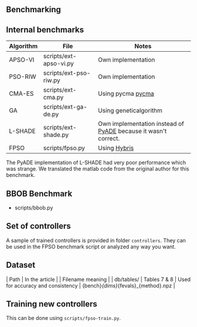 ## Benchmarking

## Internal benchmarks

| Algorithm   | File                   |Notes   |
|-------------|------------------------|--------|
| APSO-VI     | scripts/ext-apso-vi.py | Own implementation |
| PSO-RIW     | scripts/ext-pso-riw.py | Own implementation |
| CMA-ES      | scripts/ext-cma.py     | Using pycma [pycma](https://github.com/CMA-ES/pycma)|
| GA          | scripts/ext-ga-de.py   | Using geneticalgorithm |
| L-SHADE     | scripts/ext-shade.py   | Own implementation instead of [PyADE](https://github.com/xKuZz/pyade) because it wasn't correct.|
| FPSO        | scripts/fpso.py        | Using [Hybris](https://github.com/Kaeryv/Hybris) |

The PyADE implementation of L-SHADE had very poor performance which was strange.
We translated the matlab code from the original author for this benchmark.

## BBOB Benchmark

- scripts/bbob.py

## Set of controllers

A sample of trained controllers is provided in folder `controllers`.
They can be used in the FPSO benchmark script or analyzed any way you want.

## Dataset

| Path       | In the article |                                   | Filename meaning                     |
| db/tables/ | Tables 7 & 8   | Used for accuracy and consistency | {bench}_{dims}_{fevals}_{method}.npz |

## Training new controllers

This can be done using `scripts/fpso-train.py`.
